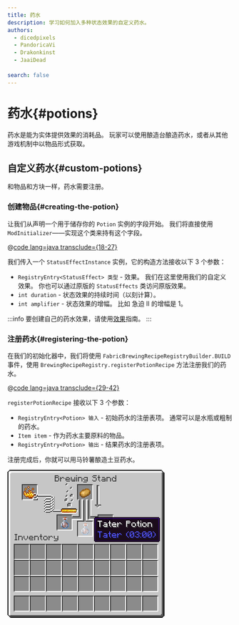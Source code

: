 ```yaml
---
title: 药水
description: 学习如何加入多种状态效果的自定义药水。
authors:
  - dicedpixels
  - PandoricaVi
  - Drakonkinst
  - JaaiDead

search: false
---
```


# 药水{#potions}

药水是能为实体提供效果的消耗品。 玩家可以使用酿造台酿造药水，或者从其他游戏机制中以物品形式获取。

## 自定义药水{#custom-potions}

和物品和方块一样，药水需要注册。

### 创建物品{#creating-the-potion}

让我们从声明一个用于储存你的 `Potion` 实例的字段开始。 我们将直接使用 `ModInitializer`——实现这个类来持有这个字段。

@[code lang=java transclude={18-27}](@/reference/1.21/src/main/java/com/example/docs/potion/FabricDocsReferencePotions.java)

我们传入一个 `StatusEffectInstance` 实例，它的构造方法接收以下 3 个参数：

- `RegistryEntry<StatusEffect> 类型` - 效果。 我们在这里使用我们的自定义效果。 你也可以通过原版的 `StatusEffects` 类访问原版效果。
- `int duration` - 状态效果的持续时间（以刻计算）。
- `int amplifier` - 状态效果的增幅。 比如 急迫 II 的增幅是 1。

:::info
要创建自己的药水效果，请使用[效果](../entities/effects)指南。
:::

### 注册药水{#registering-the-potion}

在我们的初始化器中，我们将使用 `FabricBrewingRecipeRegistryBuilder.BUILD` 事件，使用 `BrewingRecipeRegistry.registerPotionRecipe` 方法注册我们的药水。

@[code lang=java transclude={29-42}](@/reference/1.21/src/main/java/com/example/docs/potion/FabricDocsReferencePotions.java)

`registerPotionRecipe` 接收以下 3 个参数：

- `RegistryEntry<Potion> 输入` - 初始药水的注册表项。 通常可以是水瓶或粗制的药水。
- `Item item` - 作为药水主要原料的物品。
- `RegistryEntry<Potion> 输出` - 结果药水的注册表项。

注册完成后，你就可以用马铃薯酿造土豆药水。

![玩家物品栏内的效果](/assets/develop/tater-potion.png)
